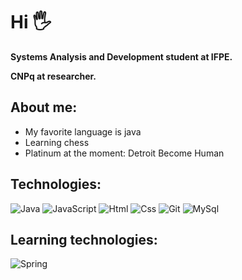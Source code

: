 # Hi 🖐️

**Systems Analysis and Development student at IFPE.**

**CNPq at researcher.**

## About me: 

* My favorite language is java
* Learning chess
* Platinum at the moment: Detroit Become Human

## Technologies: 

![Java](https://img.shields.io/badge/Java-ED8B00?style=for-the-badge&logo=openjdk&logoColor=white)
![JavaScript](https://img.shields.io/badge/JavaScript-323330?style=for-the-badge&logo=javascript&logoColor=F7DF1E)
![Html](https://img.shields.io/badge/HTML5-E34F26?style=for-the-badge&logo=html5&logoColor=white)
![Css](	https://img.shields.io/badge/CSS3-1572B6?style=for-the-badge&logo=css3&logoColor=white)
![Git](https://img.shields.io/badge/GIT-E44C30?style=for-the-badge&logo=git&logoColor=white)
![MySql](https://img.shields.io/badge/MySQL-005C84?style=for-the-badge&logo=mysql&logoColor=white)


## Learning technologies:
![Spring](https://img.shields.io/badge/Spring-6DB33F?style=for-the-badge&logo=spring&logoColor=white)

